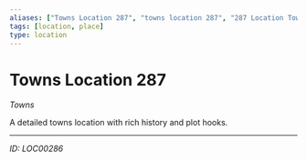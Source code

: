```yaml
---
aliases: ["Towns Location 287", "towns location 287", "287 Location Towns"]
tags: [location, place]
type: location
---
```


# Towns Location 287

*Towns*

A detailed towns location with rich history and plot hooks.

---
*ID: LOC00286*